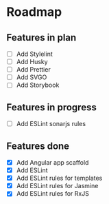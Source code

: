 # Roadmap

## Features in plan

- [ ] Add Stylelint
- [ ] Add Husky
- [ ] Add Prettier
- [ ] Add SVGO
- [ ] Add Storybook

## Features in progress

- [ ] Add ESLint sonarjs rules

## Features done

- [x] Add Angular app scaffold
- [x] Add ESLint
- [x] Add ESLint rules for templates
- [x] Add ESLint rules for Jasmine
- [x] Add ESLint rules for RxJS
